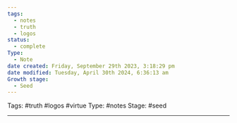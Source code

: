 ```yaml
---
tags:
  - notes
  - truth
  - logos
status:
  - complete
Type:
  - Note
date created: Friday, September 29th 2023, 3:18:29 pm
date modified: Tuesday, April 30th 2024, 6:36:13 am
Growth stage:
  - Seed
---
```

Tags: #truth #logos #virtue
Type: #notes 
Stage: #seed 

---